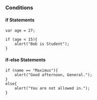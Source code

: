 ### Conditions
#### if Statements
```
var age = 27;

if (age < 15){
	alert("Bob is Student");
}
```
#### if-else Statements

```
if (name == "Maximus"){
	alert("Good afternoon, General.");
}
else{
	alert("You are not allowed in.");
}

```